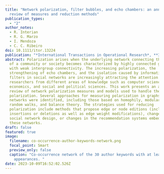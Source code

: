 ```yaml
---
title: "Network polarization, filter bubbles, and echo chambers: an annotated
  review of measures and reduction methods"
publication_types:
  - "2"
author_notes:
  - R. Interian
  - R. G. Marzo
  - I. Mendoza
  - C. C. Ribeiro
doi: 10.1111/itor.13224
publication: "*International Transactions in Operational Research*, **30**:3122-3158"
abstract: Polarization arises when the underlying network connecting the members
  of a community or society becomes characterized by highly connected groups
  with weak intergroup connectivity. The increasing polarization, the
  strengthening of echo chambers, and the isolation caused by information
  filters in social networks are increasingly attracting the attention of
  researchers from different areas of knowledge such as computer science,
  economics, and social and political sciences. This work presents an annotated
  review of network polarization measures and models used to handle the
  polarization. Several approaches for measuring polarization in graphs and
  networks were identified, including those based on homophily, modularity,
  random walks, and balance theory. The strategies used for reducing
  polarization include methods that propose edge or node editions (including
  insertions or deletions as well as edge weight modifications), changes in
  social network design, or changes in the recommendation systems embedded in
  these networks.
draft: false
featured: true
image:
  filename: co-occurrence-author-keywords-network.png
  focal_point: Smart
  preview_only: false
  caption: "Co-occurrence network of the 30 author keywords with at least two
    appearances. "
date: 2023-10-09T16:52:02.526Z
---
```

